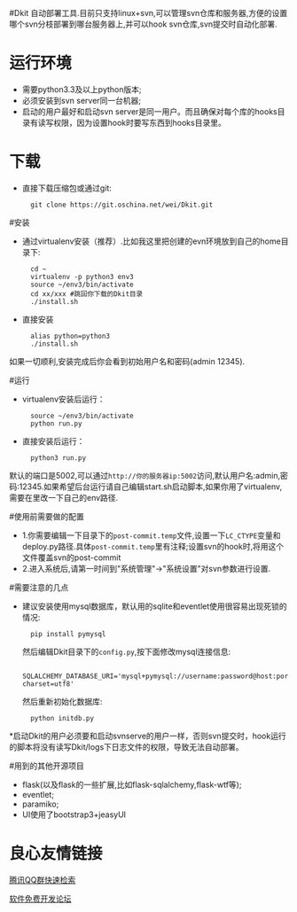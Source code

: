 #Dkit
自动部署工具.目前只支持linux+svn,可以管理svn仓库和服务器,方便的设置哪个svn分枝部署到哪台服务器上,并可以hook svn仓库,svn提交时自动化部署.
 
# 运行环境
* 需要python3.3及以上python版本;
* 必须安装到svn server同一台机器;
* 启动的用户最好和启动svn server是同一用户。而且确保对每个库的hooks目录有读写权限，因为设置hook时要写东西到hooks目录里。

# 下载
* 直接下载压缩包或通过git:

        git clone https://git.oschina.net/wei/Dkit.git

#安装
* 通过virtualenv安装（推荐）.比如我这里把创建的evn环境放到自己的home目录下:

        cd ~
        virtualenv -p python3 env3
        source ~/env3/bin/activate
        cd xx/xxx #跳回你下载的Dkit目录
        ./install.sh
* 直接安装

        alias python=python3
        ./install.sh
        
如果一切顺利,安装完成后你会看到初始用户名和密码(admin 12345).

#运行
* virtualenv安装后运行：

        source ~/env3/bin/activate
        python run.py
    
* 直接安装后运行：

        python3 run.py
    
默认的端口是5002,可以通过`http://你的服务器ip:5002`访问,默认用户名:admin,密码:12345.如果希望后台运行请自己编辑start.sh启动脚本,如果你用了virtualenv,需要在里改一下自己的env路径.

#使用前需要做的配置
* 1.你需要编辑一下目录下的`post-commit.temp`文件,设置一下`LC_CTYPE`变量和deploy.py路径.具体`post-commit.temp`里有注释;设置svn的hook时,将用这个文件覆盖svn的post-commit
* 2.进入系统后,请第一时间到"系统管理"->"系统设置"对svn参数进行设置.

#需要注意的几点
* 建议安装使用mysql数据库，默认用的sqlite和eventlet使用很容易出现死锁的情况:

        pip install pymysql

    然后编辑Dkit目录下的`config.py`,按下面修改mysql连接信息:

        SQLALCHEMY_DATABASE_URI='mysql+pymysql://username:password@host:port/dbname?charset=utf8'

    然后重新初始化数据库:

        python initdb.py

*启动Dkit的用户必须要和启动svnserve的用户一样，否则svn提交时，hook运行的脚本将没有读写Dkit/logs下日志文件的权限，导致无法自动部署。

#用到的其他开源项目
* flask(以及flask的一些扩展,比如flask-sqlalchemy,flask-wtf等);
* eventlet;
* paramiko;
* UI使用了bootstrap3+jeasyUI


 # 良心友情链接

[腾讯QQ群快速检索](http://u.720life.cn/s/8cf73f7c)

[软件免费开发论坛](http://u.720life.cn/s/bbb01dc0)